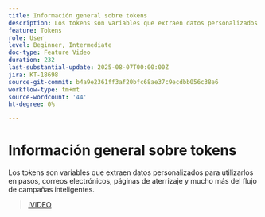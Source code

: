 ```yaml
---
title: Información general sobre tokens
description: Los tokens son variables que extraen datos personalizados para utilizarlos en pasos, correos electrónicos, páginas de aterrizaje y mucho más del flujo de campañas inteligentes.
feature: Tokens
role: User
level: Beginner, Intermediate
doc-type: Feature Video
duration: 232
last-substantial-update: 2025-08-07T00:00:00Z
jira: KT-18698
source-git-commit: b4a9e2361ff3af20bfc68ae37c9ecdbb056c38e6
workflow-type: tm+mt
source-wordcount: '44'
ht-degree: 0%

---
```



# Información general sobre tokens

Los tokens son variables que extraen datos personalizados para utilizarlos en pasos, correos electrónicos, páginas de aterrizaje y mucho más del flujo de campañas inteligentes.

>[!VIDEO](https://video.tv.adobe.com/v/3470560/?learn=on&enablevpops)
